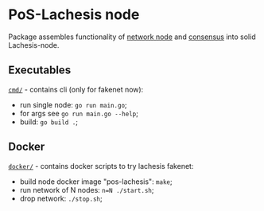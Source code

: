 # PoS-Lachesis node

Package assembles functionality of [network node](../posnode/) and [consensus](../posposet/) into solid Lachesis-node.

## Executables

[`cmd/`](./cmd/) - contains cli (only for fakenet now):

  - run single node: `go run main.go`;
  - for args see `go run main.go --help`;
  - build: `go build .`;

## Docker

[`docker/`](./docker/) - contains docker scripts to try lachesis fakenet:

  - build node docker image "pos-lachesis": `make`;
  - run network of N nodes: `n=N ./start.sh`;
  - drop network: `./stop.sh`;
